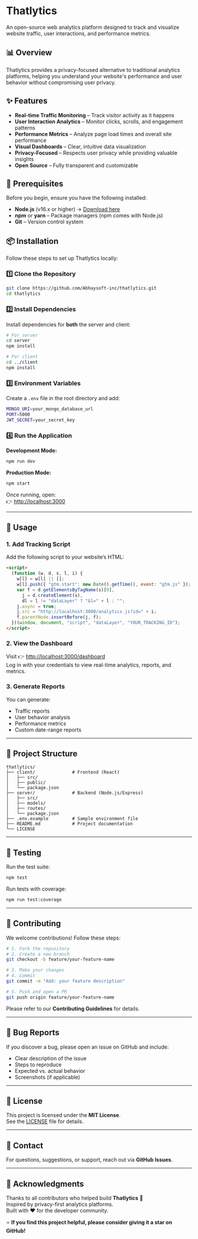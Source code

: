 # Thatlytics

An open-source web analytics platform designed to track and visualize website traffic, user interactions, and performance metrics.

## 📊 Overview

Thatlytics provides a privacy-focused alternative to traditional analytics platforms, helping you understand your website's performance and user behavior without compromising user privacy.

## ✨ Features

- **Real-time Traffic Monitoring** – Track visitor activity as it happens
- **User Interaction Analytics** – Monitor clicks, scrolls, and engagement patterns
- **Performance Metrics** – Analyze page load times and overall site performance
- **Visual Dashboards** – Clear, intuitive data visualization
- **Privacy-Focused** – Respects user privacy while providing valuable insights
- **Open Source** – Fully transparent and customizable

## 🚀 Prerequisites

Before you begin, ensure you have the following installed:

- **Node.js** (v16.x or higher) → [Download here](https://nodejs.org/)
- **npm** or **yarn** – Package managers (npm comes with Node.js)
- **Git** – Version control system

## 📦 Installation

Follow these steps to set up Thatlytics locally:

### 1️⃣ Clone the Repository

```bash
git clone https://github.com/Abhaysoft-inc/thatlytics.git
cd thatlytics
```

### 2️⃣ Install Dependencies

Install dependencies for **both** the server and client:

```bash
# For server
cd server
npm install

# For client
cd ../client
npm install
```

### 3️⃣ Environment Variables

Create a `.env` file in the root directory and add:

```bash
MONGO_URI=your_mongo_database_url
PORT=5000
JWT_SECRET=your_secret_key
```

### 4️⃣ Run the Application

**Development Mode:**

```bash
npm run dev
```

**Production Mode:**

```bash
npm start
```

Once running, open:  
👉 [http://localhost:3000](http://localhost:3000)

---

## 🎯 Usage

### 1. Add Tracking Script

Add the following script to your website’s HTML:

```html
<script>
  (function (w, d, s, l, i) {
    w[l] = w[l] || [];
    w[l].push({ "gtm.start": new Date().getTime(), event: "gtm.js" });
    var f = d.getElementsByTagName(s)[0],
      j = d.createElement(s),
      dl = l != "dataLayer" ? "&l=" + l : "";
    j.async = true;
    j.src = "http://localhost:3000/analytics.js?id=" + i;
    f.parentNode.insertBefore(j, f);
  })(window, document, "script", "dataLayer", "YOUR_TRACKING_ID");
</script>
```

### 2. View the Dashboard

Visit 👉 [http://localhost:3000/dashboard](http://localhost:3000/dashboard)  
Log in with your credentials to view real-time analytics, reports, and metrics.

### 3. Generate Reports

You can generate:

- Traffic reports
- User behavior analysis
- Performance metrics
- Custom date-range reports

---

## 🧩 Project Structure

```plaintext
thatlytics/
├── client/              # Frontend (React)
│   ├── src/
│   ├── public/
│   └── package.json
├── server/              # Backend (Node.js/Express)
│   ├── src/
│   ├── models/
│   ├── routes/
│   └── package.json
├── .env.example         # Sample environment file
├── README.md            # Project documentation
└── LICENSE
```

---

## 🧪 Testing

Run the test suite:

```bash
npm test
```

Run tests with coverage:

```bash
npm run test:coverage
```

---

## 🤝 Contributing

We welcome contributions! Follow these steps:

```bash
# 1. Fork the repository
# 2. Create a new branch
git checkout -b feature/your-feature-name

# 3. Make your changes
# 4. Commit
git commit -m "Add: your feature description"

# 5. Push and open a PR
git push origin feature/your-feature-name
```

Please refer to our **Contributing Guidelines** for details.

---

## 🐛 Bug Reports

If you discover a bug, please open an issue on GitHub and include:

- Clear description of the issue
- Steps to reproduce
- Expected vs. actual behavior
- Screenshots (if applicable)

---

## 📄 License

This project is licensed under the **MIT License**.  
See the [LICENSE](./LICENSE) file for details.

---

## 📧 Contact

For questions, suggestions, or support, reach out via **GitHub Issues**.

---

## 🙏 Acknowledgments

Thanks to all contributors who helped build **Thatlytics** 💙  
Inspired by privacy-first analytics platforms.  
Built with ❤️ for the developer community.

⭐ **If you find this project helpful, please consider giving it a star on GitHub!**

